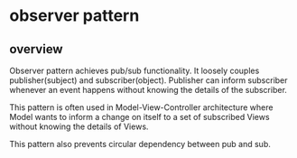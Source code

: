 # observer pattern

## overview

Observer pattern achieves pub/sub functionality. It loosely couples
publisher(subject) and subscriber(object). Publisher can inform subscriber
whenever an event happens without knowing the details of the subscriber.

This pattern is often used in Model-View-Controller architecture where
Model wants to inform a change on itself to a set of subscribed Views without
knowing the details of Views.

This pattern also prevents circular dependency between pub and sub.